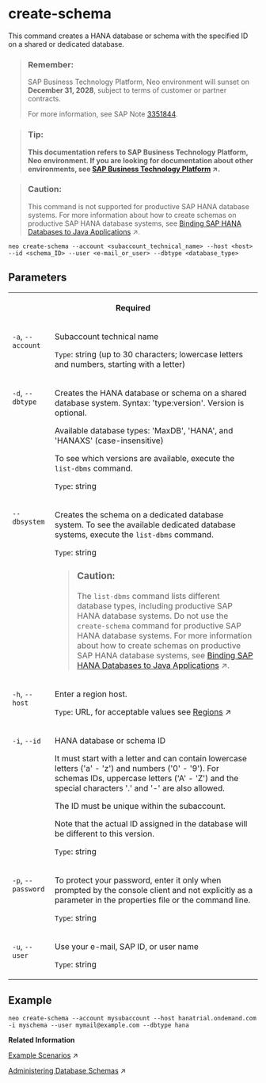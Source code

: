 <!-- loio05ebe394ab3f491380209e4df3713662 -->

# create-schema

This command creates a HANA database or schema with the specified ID on a shared or dedicated database.



> ### Remember:  
> SAP Business Technology Platform, Neo environment will sunset on **December 31, 2028**, subject to terms of customer or partner contracts.
> 
> For more information, see SAP Note [3351844](https://me.sap.com/notes/3351844).

> ### Tip:  
> **This documentation refers to SAP Business Technology Platform, Neo environment. If you are looking for documentation about other environments, see [SAP Business Technology Platform](https://help.sap.com/viewer/65de2977205c403bbc107264b8eccf4b/Cloud/en-US/6a2c1ab5a31b4ed9a2ce17a5329e1dd8.html "SAP Business Technology Platform (SAP BTP) is an integrated offering comprised of four technology portfolios: database and data management, application development and integration, analytics, and intelligent technologies. The platform offers users the ability to turn data into business value, compose end-to-end business processes, and build and extend SAP applications quickly.") :arrow_upper_right:.**



> ### Caution:  
> This command is not supported for productive SAP HANA database systems. For more information about how to create schemas on productive SAP HANA database systems, see [Binding SAP HANA Databases to Java Applications](https://help.sap.com/viewer/d4790b2de2f4429db6f3dff54e4d7b3a/Cloud/en-US/1742986c3cfa47099442aee0cf8df5e9.html "Establish a data source binding between your applications and the SAP HANA database in the Neo environment using the SAP BTP cockpit or the console client.") :arrow_upper_right:.



```
neo create-schema --account <subaccount_technical_name> --host <host> --id <schema_ID> --user <e-mail_or_user> --dbtype <database_type>

```



## Parameters


<table>
<tr>
<th valign="top" colspan="2">

Required



</th>
</tr>
<tr>
<td valign="top">

`-a`, `--account`



</td>
<td valign="top">

Subaccount technical name

`Type`: string \(up to 30 characters; lowercase letters and numbers, starting with a letter\)



</td>
</tr>
<tr>
<td valign="top">

`-d`, `--dbtype`



</td>
<td valign="top">

Creates the HANA database or schema on a shared database system. Syntax: 'type:version'. Version is optional.

Available database types: 'MaxDB', 'HANA', and 'HANAXS' \(case-insensitive\)

To see which versions are available, execute the `list-dbms` command.

`Type`: string



</td>
</tr>
<tr>
<td valign="top">

`--dbsystem`



</td>
<td valign="top">

Creates the schema on a dedicated database system. To see the available dedicated database systems, execute the `list-dbms` command.

`Type`: string

> ### Caution:  
> The `list-dbms` command lists different database types, including productive SAP HANA database systems. Do not use the `create-schema` command for productive SAP HANA database systems. For more information about how to create schemas on productive SAP HANA database systems, see [Binding SAP HANA Databases to Java Applications](https://help.sap.com/viewer/d4790b2de2f4429db6f3dff54e4d7b3a/Cloud/en-US/1742986c3cfa47099442aee0cf8df5e9.html "Establish a data source binding between your applications and the SAP HANA database in the Neo environment using the SAP BTP cockpit or the console client.") :arrow_upper_right:.



</td>
</tr>
<tr>
<td valign="top">

`-h`, `--host`



</td>
<td valign="top">

Enter a region host.

`Type`: URL, for acceptable values see [Regions](https://help.sap.com/viewer/65de2977205c403bbc107264b8eccf4b/Cloud/en-US/350356d1dc314d3199dca15bd2ab9b0e.html "You can deploy applications in different regions. Each region represents a geographical location (for example, Europe, US East) where applications, data, or services are hosted.") :arrow_upper_right:



</td>
</tr>
<tr>
<td valign="top">

`-i`, `--id`



</td>
<td valign="top">

HANA database or schema ID

It must start with a letter and can contain lowercase letters \('a' - 'z'\) and numbers \('0' - '9'\). For schemas IDs, uppercase letters \('A' - 'Z'\) and the special characters '.' and '-' are also allowed.

The ID must be unique within the subaccount.

Note that the actual ID assigned in the database will be different to this version.

`Type`: string



</td>
</tr>
<tr>
<td valign="top">

`-p`, `--password`



</td>
<td valign="top">

To protect your password, enter it only when prompted by the console client and not explicitly as a parameter in the properties file or the command line.

`Type`: string



</td>
</tr>
<tr>
<td valign="top">

`-u`, `--user`



</td>
<td valign="top">

Use your e-mail, SAP ID, or user name

`Type`: string



</td>
</tr>
</table>



## Example

```
neo create-schema --account mysubaccount --host hanatrial.ondemand.com -i myschema --user mymail@example.com --dbtype hana
```

**Related Information**  


[Example Scenarios](https://help.sap.com/viewer/d4790b2de2f4429db6f3dff54e4d7b3a/Cloud/en-US/7e5b0443011d4b46bac953d729eadd2c.html "Perform the most typical use case scenarios in the Neo environment either in the cockpit or by using the console client.") :arrow_upper_right:

[Administering Database Schemas](https://help.sap.com/viewer/d4790b2de2f4429db6f3dff54e4d7b3a/Cloud/en-US/2040a8a60de84c09994f64f74896b18f.html "An overview of the different tasks you can perform to administer database schemas in the Neo environment.") :arrow_upper_right:

